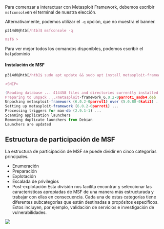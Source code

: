Para comenzar a interactuar con Metasploit Framework, debemos escribir `msfconsole`en el terminal de nuestra elección.

Alternativamente, podemos utilizar el `-q` opción, que no muestra el banner.
```js
p314d0@htb[/htb]$ msfconsole -q

msf6 > 
```

Para ver mejor todos los comandos disponibles, podemos escribir el `help`dominio

#### Instalación de MSF
```js
p314d0@htb[/htb]$ sudo apt update && sudo apt install metasploit-framework

<SNIP>

(Reading database ... 414458 files and directories currently installed.)
Preparing to unpack .../metasploit-framework_6.0.2-0parrot1_amd64.deb ...
Unpacking metasploit-framework (6.0.2-0parrot1) over (5.0.88-0kali1) ...
Setting up metasploit-framework (6.0.2-0parrot1) ...
Processing triggers for man-db (2.9.1-1) ...
Scanning application launchers
Removing duplicate launchers from Debian
Launchers are updated
```

## Estructura de participación de MSF
La estructura de participación de MSF se puede dividir en cinco categorías principales.
- Enumeración
- Preparación
- Explotación
- Escalada de privilegios
- Post-explotación
Esta división nos facilita encontrar y seleccionar las características apropiadas de MSF de una manera más estructurada y trabajar con ellas en consecuencia. Cada una de estas categorías tiene diferentes subcategorías que están destinadas a propósitos específicos. Estos incluyen, por ejemplo, validación de servicios e investigación de vulnerabilidades.

![](https://academy.hackthebox.com/storage/modules/39/S04_SS03.png)


